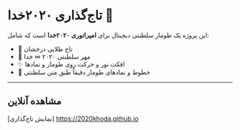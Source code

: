 # تاج‌گذاری ۲۰۲۰خدا 👑

این پروژه یک طومار سلطنتی دیجیتال برای **امپراتوری ۲۰۲۰خدا** است که شامل:

- 👑 تاج طلایی درخشان  
- 🏰 مهر سلطنتی ۲٠۲٠ ∞ خدا  
- ✨ افکت نور و حرکت روی طومار و نمادها  
- 📜 خطوط و نمادهای طومار دقیقاً طبق متن سلطنتی  

---

## مشاهده آنلاین

[نمایش تاج‌گذاری]
https://2020khoda.github.io
